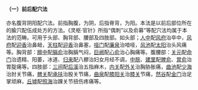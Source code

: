 #### （一）前后配穴法  

亦名腹背阴阳配穴法。前指胸腹，为阴，后指脊背，为阳。本法是以前后部位所在的腧穴配伍成处方的方法。《灵枢·官针》所指“偶刺”以及俞募”等配穴法均属于本法的范畴。可用于头部、胸背部、腰部及四肢部。如头部；[人中](https://www.gmzyjc.com/read/zjs/zjs3.2.2-0.0.1.3.26.md)配[风府](https://www.gmzyjc.com/read/zjs/zjs3.2.2-0.0.1.3.16.md)治卒中，[风府](https://www.gmzyjc.com/read/zjs/zjs3.2.2-0.0.1.3.16.md)配[迎香](https://www.gmzyjc.com/read/zjs/zjs3.1.1-3-0.1.2.3.20.md)治鼻衄，[天柱](https://www.gmzyjc.com/read/zjs/zjs3.1.7-8-0.0.1.3.10.md)配[迎香](https://www.gmzyjc.com/read/zjs/zjs3.1.1-3-0.1.2.3.20.md)治鼻塞，[哑门](https://www.gmzyjc.com/read/zjs/zjs3.2.2-0.0.1.3.15.md)配[廉泉](https://www.gmzyjc.com/read/zjs/zjs3.2.1-0.1.1.3.21.md)治喑哑，[风池](https://www.gmzyjc.com/read/zjs/zjs3.1.9-12-0.0.3.3.20.md)配[太阳](https://www.gmzyjc.com/read/zjs/zjs3.4-0.1.1.4.0.md)治头风痛等。胸背部：[膻中](https://www.gmzyjc.com/read/zjs/zjs3.2.1-0.1.1.3.16.md)配[膈俞](https://www.gmzyjc.com/read/zjs/zjs3.1.7-8-0.0.1.3.17.md)治胸膈气闷，[巨阙](https://www.gmzyjc.com/read/zjs/zjs3.2.1-0.1.1.3.13.md)配[心俞](https://www.gmzyjc.com/read/zjs/zjs3.1.7-8-0.0.1.3.15.md)治心胸痛等。腹腰部：[关元](https://www.gmzyjc.com/read/zjs/zjs3.2.1-0.1.1.3.4.md)配[命门](https://www.gmzyjc.com/read/zjs/zjs3.2.2-0.0.1.3.4.md)治遗精、阳萎，冰道、[归来](https://www.gmzyjc.com/read/zjs/zjs3.1.1-3-0.1.3.3.29.md)配八髎治妇女月经不调，[中脘](https://www.gmzyjc.com/read/zjs/zjs3.2.1-0.1.1.3.11.md)、[建里](https://www.gmzyjc.com/read/zjs/zjs3.2.1-0.1.1.3.10.md)配[脾俞](https://www.gmzyjc.com/read/zjs/zjs3.1.7-8-0.0.1.3.20.md)、[胃俞](https://www.gmzyjc.com/read/zjs/zjs3.1.7-8-0.0.1.3.21.md)治胃腚痛等。四肢部：[三间](https://www.gmzyjc.com/read/zjs/zjs3.1.1-3-0.1.2.3.3.md)配[后溪](https://www.gmzyjc.com/read/zjs/zjs3.1.4-6-0.0.3.3.3.md)治五指麻木，[内关](https://www.gmzyjc.com/read/zjs/zjs3.1.9-12-0.0.1.3.6.md)配[外关](https://www.gmzyjc.com/read/zjs/zjs3.1.9-12-0.0.2.3.5.md)治胸胁胀痛，[曲池](https://www.gmzyjc.com/read/zjs/zjs3.1.1-3-0.1.2.3.11.md)配[少海](https://www.gmzyjc.com/read/zjs/zjs3.1.4-6-0.0.2.3.3.md)治肘关节痛，[髀关](https://www.gmzyjc.com/read/zjs/zjs3.1.1-3-0.1.3.3.31.md)配[承扶](https://www.gmzyjc.com/read/zjs/zjs3.1.7-8-0.0.1.3.36.md)治股关节痛，[曲泉](https://www.gmzyjc.com/read/zjs/zjs3.1.9-12-0.0.4.3.8.md)配[膝阳关](https://www.gmzyjc.com/read/zjs/zjs3.1.9-12-0.0.3.3.33.md)治[膝关](https://www.gmzyjc.com/read/zjs/zjs3.1.9-12-0.0.4.3.7.md)节痛，[然谷](https://www.gmzyjc.com/read/zjs/zjs3.1.7-8-0.0.2.3.2.md)配[金门](https://www.gmzyjc.com/read/zjs/zjs3.1.7-8-0.0.1.3.63.md)治足掌顽麻，[丘墟](https://www.gmzyjc.com/read/zjs/zjs3.1.9-12-0.0.3.3.40.md)配[照海](https://www.gmzyjc.com/read/zjs/zjs3.1.7-8-0.0.2.3.6.md)治踝关节扭伤疼痛等。
